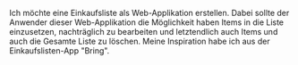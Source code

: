 Ich möchte eine Einkaufsliste als Web-Applikation erstellen. Dabei sollte der Anwender dieser Web-Applikation die Möglichkeit haben Items in die Liste einzusetzen, nachträglich zu bearbeiten und letztendlich auch Items und auch die Gesamte Liste zu löschen. Meine Inspiration habe ich aus der Einkaufslisten-App "Bring".
